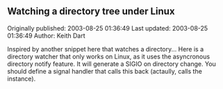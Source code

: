 ## Watching a directory tree under Linux

Originally published: 2003-08-25 01:36:49
Last updated: 2003-08-25 01:36:49
Author: Keith Dart

Inspired by another snippet here that watches a directory... Here is a directory watcher that only works on Linux, as it uses the asyncronous directory notify feature. It will generate a SIGIO on directory change. You should define a signal handler that calls this back (actaully, calls the instance).